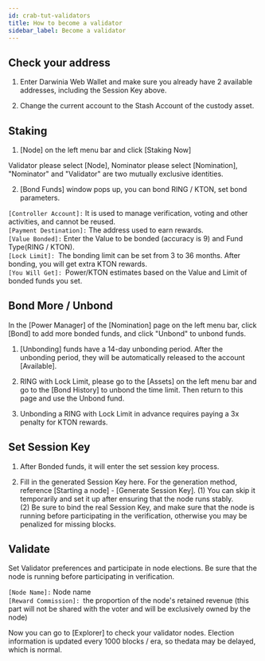 ```yaml
---
id: crab-tut-validators
title: How to become a validator
sidebar_label: Become a validator
---
```


## Check your address

1) Enter Darwinia Web Wallet and make sure you already have 2 available addresses, including the Session Key above. 

2) Change the current account to the Stash Account of the custody asset.

## Staking

1) [Node] on the left menu bar and click [Staking Now]

Validator please select [Node], Nominator please select [Nomination], "Nominator" and "Validator" are two mutually exclusive identities.

2) [Bond Funds] window pops up, you can bond RING / KTON, set bond parameters.

`[Controller Account]:` It is used to manage verification, voting and other activities, and cannot be reused.  
`[Payment Destination]:` The address used to earn rewards.  
`[Value Bonded]:` Enter the Value to be bonded (accuracy is 9) and Fund Type(RING / KTON).  
`[Lock Limit]: `The bonding limit can be set from 3 to 36 months. After bonding, you will get extra KTON rewards.  
`[You Will Get]: `Power/KTON estimates based on the Value and Limit of bonded funds you set.

## Bond More / Unbond

In the [Power Manager] of the [Nomination] page on the left menu bar, click [Bond] to add more bonded funds, and click "Unbond" to unbond funds.

1) [Unbonding] funds have a 14-day unbonding period. After the unbonding period, they will be automatically released to the account [Available].

2) RING with Lock Limit, please go to the [Assets] on the left menu bar and go to the [Bond History] to unbond the time limit. Then return to this page and use the Unbond fund.

3) Unbonding a RING with Lock Limit in advance requires paying a 3x penalty for KTON rewards.

## Set Session Key

1) After Bonded funds, it will enter the set session key process. 

2) Fill in the generated Session Key here. For the generation method, reference [Starting a node] - [Generate Session Key].
(1) You can skip it temporarily and set it up after ensuring that the node runs stably.   
(2) Be sure to bind the real Session Key, and make sure that the node is running before participating in the verification, otherwise you may be penalized for missing blocks.

## Validate

Set Validator preferences and participate in node elections. Be sure that the node is running before participating in verification.

`[Node Name]:` Node name  
`[Reward Commission]: `the proportion of the node's retained revenue (this part will not be shared with the voter and will be exclusively owned by the node)

Now you can go to [Explorer] to check your validator nodes. Election information is updated every 1000 blocks / era, so thedata may be delayed, which is normal.